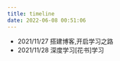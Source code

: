 ```yaml
---
title: timeline
date: 2022-06-08 00:51:06
---
```


- 2021/11/27
    搭建博客,开启学习之路
- 2021/11/28
    深度学习[花书]学习